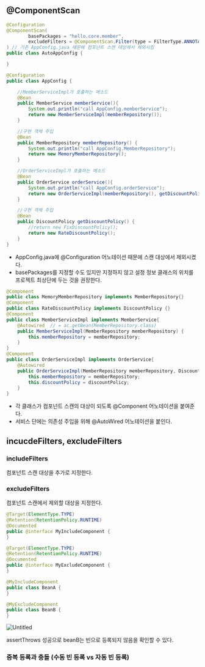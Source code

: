 ## @ComponentScan
```java
@Configuration
@ComponentScan(
        basePackages = "hello.core.member",
        excludeFilters = @ComponentScan.Filter(type = FilterType.ANNOTATION, classes = Configuration.class)
) // 기존 AppConfig.java 때문에 컴포넌트 스캔 대상에서 제외시킴
public class AutoAppConfig {

}
```

```java
@Configuration
public class AppConfig {

    //MemberServiceImpl가 호출하는 메소드
    @Bean
    public MemberService memberService(){
        System.out.println("call AppConfig.memberService");
        return new MemberServiceImpl(memberRepository());
    }

    //구현 객체 주입
    @Bean
    public MemberRepository memberRepository() {
        System.out.println("call AppConfig.MemberRepository");
        return new MemoryMemberRepository();
    }

    //OrderServiceImpl가 호출하는 메소드
    @Bean
    public OrderService orderService(){
        System.out.println("call AppConfig.orderService");
        return new OrderServiceImpl(memberRepository(), getDiscountPolicy());
    }

    //구현 객체 주입
    @Bean
    public DiscountPolicy getDiscountPolicy() {
        //return new FixDiscountPolicy();
        return new RateDiscountPolicy();
    }
}

```
- AppConfig.java에 @Configuration 어노테이션 때문에 스캔 대상에서 제외시켰다.
- basePackages를 지정할 수도 있지만 지정하지 않고 설정 정보 클래스의 위치를 프로젝트 최상단에 두는 것을 권장한다.

```java
@Component
public class MemoryMemberRepository implements MemberRepository{}
@Component
public class RateDiscountPolicy implements DiscountPolicy {}
@Component
public class MemberServiceImpl implements MemberService{
	@Autowired  // = ac.getBean(MemberRepository.class)
    public MemberServiceImpl(MemberRepository memberRepository) {
        this.memberRepository = memberRepository;
    }
}
@Component
public class OrderServiceImpl implements OrderService{
	@Autowired
    public OrderServiceImpl(MemberRepository memberRepository, DiscountPolicy discountPolicy) {
        this.memberRepository = memberRepository;
        this.discountPolicy = discountPolicy;
    }
}
```
- 각 클래스가 컴포넌트 스캔의 대상이 되도록 @Component 어노테이션을 붙여준다.
- 서비스 단에는 의존성 주입을 위해 @AutoWired 어노테이션을 붙인다.

## incucdeFilters, excludeFilters
### includeFilters
컴포넌트 스캔 대상을 추가로 지정한다.
### excludeFilters
컴포넌트 스캔에서 제외할 대상을 지정한다.

```java
@Target(ElementType.TYPE)
@Retention(RetentionPolicy.RUNTIME)
@Documented
public @interface MyIncludeComponent {
}

```

```java
@Target(ElementType.TYPE)
@Retention(RetentionPolicy.RUNTIME)
@Documented
public @interface MyExcludeComponent {
}

```

```java
@MyIncludeComponent
public class BeanA {
}
```

```java
@MyExcludeComponent
public class BeanB {
}

```

![Untitled](https://s3-us-west-2.amazonaws.com/secure.notion-static.com/656cab22-2d37-4587-855a-9a48dd50e611/Untitled.png)

assertThrows 성공으로 beanB는 빈으로 등록되지 않음을 확인할 수 있다.

### 중복 등록과 충돌 (수동 빈 등록 vs 자동 빈 등록)